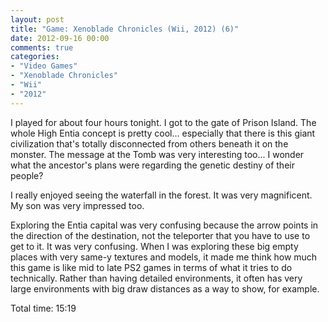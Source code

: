 ```yaml
---
layout: post
title: "Game: Xenoblade Chronicles (Wii, 2012) (6)"
date: 2012-09-16 00:00
comments: true
categories:
- "Video Games"
- "Xenoblade Chronicles"
- "Wii"
- "2012"
---
```


I played for about four hours tonight. I got to the gate of Prison
Island. The whole High Entia concept is pretty cool... especially
that there is this giant civilization that's totally disconnected
from others beneath it on the monster. The message at the Tomb was
very interesting too... I wonder what the ancestor's plans were
regarding the genetic destiny of their people?

I really enjoyed seeing the waterfall in the forest. It was very
magnificent. My son was very impressed too.

Exploring the Entia capital was very confusing because the arrow
points in the direction of the destination, not the teleporter
that you have to use to get to it. It was very confusing. When I
was exploring these big empty places with very same-y textures and
models, it made me think how much this game is like mid to late
PS2 games in terms of what it tries to do technically. Rather than
having detailed environments, it often has very large environments
with big draw distances as a way to show, for example.

Total time: 15:19
